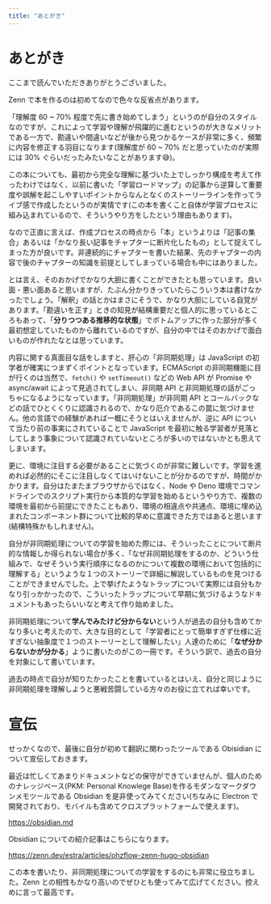 ```yaml
---
title: "あとがき"
---
```


# あとがき
ここまで読んでいただきありがとうございました。

Zenn で本を作るのは初めてなので色々な反省点があります。

「理解度 60 ~ 70% 程度で先に書き始めてしまう」というのが自分のスタイルなのですが、これによって学習や理解が飛躍的に進むというのが大きなメリットである一方で、勘違いや間違いなどが後から見つかるケースが非常に多く、頻繁に内容を修正する羽目になります(理解度が 60 ~ 70% だと思っていたのが実際には 30% ぐらいだったみたいなことがあります😅)。

この本についても、最初から完全な理解に基づいた上でしっかり構成を考えて作ったわけではなく、以前に書いた「学習ロードマップ」の記事から逆算して重要度や誤解を起こしやすいポイントからなんとなくのストーリーラインを作ってライブ感で作成したというのが実情です(この本を書くこと自体が学習プロセスに組み込まれているので、そういうやり方をしたという理由もあります)。

なので正直に言えば、作成プロセスの時点から「本」というよりは「記事の集合」あるいは「かなり長い記事をチャプターに断片化したもの」として捉えてしまった方が良いです。非連続的にチャプターを書いた結果、先のチャプターの内容で後のチャプターの知識を前提としてしまっている場合も中にはありました。

とは言え、そのおかげでかなり大胆に書くことができたとも思っています。良い面・悪い面あると思いますが、たぶん分かりきっていたらこういう本は書けなかったでしょう。「解釈」の話とかはまさにそうで、かなり大胆にしている自覚があります。「勘違いを正す」ときの知見が結構重要だと個人的に思っているところもあって、「**分りつつある推移的な状態**」でボトムアップに作った部分が多く最初想定していたものから離れているのですが、自分の中ではそのおかげで面白いものが作れたなとは思っています。

内容に関する真面目な話をしますと、肝心の「非同期処理」は JavaScript の初学者が確実につまずくポイントとなっています。ECMAScript の非同期機能に目が行くのは当然で、`fetch()` や `setTimeout()` などの Web API が Promise や async/await によって見逃されてしまい、非同期 API と非同期処理の話がごっちゃになるようになっています。「非同期処理」が非同期 API とコールバックなどの話でひとくくりに認識されるので、かなり厄介であるこの罠に気づけません。他の言語での経験があれば一概にそうとはいえませんが、逆に API について当たり前の事実にされていることで JavaScript を最初に触る学習者が見落としてしまう事象について認識されていないところが多いのではないかとも思えてしまいます。

更に、環境に注目する必要があることに気づくのが非常に難しいです。学習を進めれば必然的にそこに注目しなくてはいけないことが分かるのですが、時間がかかります。自分はたまたまブラウザからではなく、Node や Deno 環境でコマンドラインでのスクリプト実行から本質的な学習を始めるというやり方で、複数の環境を最初から前提にできたこともあり、環境の相違点や共通点、環境に埋め込まれたコンポーネント群について比較的早めに意識できた方ではあると思います(結構特殊かもしれません)。

自分が非同期処理についての学習を始めた際には、そういったことについて断片的な情報しか得られない場合が多く、「なぜ非同期処理をするのか、どういう仕組みで、なぜそういう実行順序になるのかについて複数の環境において包括的に理解する」というような１つのストーリーで詳細に解説しているものを見つけることができませんでした。上で挙げたようなトラップについて実際には自分もかなり引っかかったので、こういったトラップについて早期に気づけるようなドキュメントもあったらいいなと考えて作り始めました。

非同期処理について**学んでみたけど分からない**という人が過去の自分も含めてかなり多いと考えたので、大きな目的として「学習者にとって簡単すぎず仕様に近すぎない抽象度で１つのストーリーとして理解したい」人達のために「**なぜ分からないかが分かる**」ように書いたのがこの一冊です。そういう訳で、過去の自分を対象にして書いています。

過去の時点で自分が知りたかったことを書いているとはいえ、自分と同じように非同期処理を理解しようと悪戦苦闘している方々のお役に立てれば幸いです。

# 宣伝
せっかくなので、最後に自分が初めて翻訳に関わったツールである Obisidian について宣伝しておきます。

最近は忙しくてあまりドキュメントなどの保守ができていませんが、個人のためのナレッジベース(PKM: Personal Knowlege Base)を作るモダンなマークダウンメモツールである Obsidian を是非使ってみてください(ちなみに Electron で開発されており、モバイルも含めてクロスプラットフォームで使えます)。

https://obsidian.md

Obsidian についての紹介記事はこちらになります。

https://zenn.dev/estra/articles/ohzflow-zenn-hugo-obsidian

この本を書いたり、非同期処理についての学習をするのにも非常に役立ちました。Zenn との相性もかなり高いのでぜひとも使ってみて広げてください。控えめに言って最高です。


